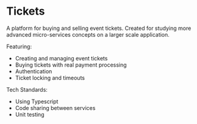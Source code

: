 # Tickets

A platform for buying and selling event tickets.
Created for studying more advanced micro-services concepts on a larger scale application.

Featuring:
- Creating and managing event tickets
- Buying tickets with real payment processing
- Authentication
- Ticket locking and timeouts

Tech Standards:
- Using Typescript
- Code sharing between services
- Unit testing
